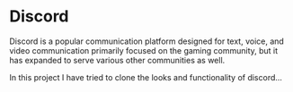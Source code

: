 # Discord

Discord is a popular communication platform designed for text, voice, and video communication primarily focused on the gaming community, but it has expanded to serve various other communities as well.

In this project I have tried to clone the looks and functionality of discord...